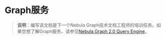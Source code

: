 # Graph服务

>**说明**：编写该文档是下一个Nebula Graph技术文档工程师的培训任务。如果您想了解Graph服务，请参见[Nebula Graph 2.0 Query Engine](https://nebula-graph.io/posts/nebula-query-engine-introduction/)。